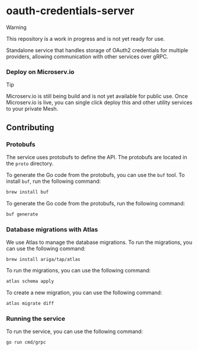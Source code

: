 # oauth-credentials-server

> [!WARNING]
> 
> This repository is a work in progress and is not yet ready for use.

Standalone service that handles storage of OAuth2 credentials for multiple providers, allowing communication with other
services over gRPC.

### Deploy on Microserv.io
> [!TIP]
> Microserv.io is still being build and is not yet available for public use. Once Microserv.io is live, you can single click deploy this and other utility services to your private Mesh.
## Contributing

### Protobufs

The service uses protobufs to define the API. The protobufs are located in the `proto` directory.

To generate the Go code from the protobufs, you can use the `buf` tool. To install `buf`, run the following command:

```bash
brew install buf
```

To generate the Go code from the protobufs, run the following command:

```bash
buf generate
```

### Database migrations with Atlas

We use Atlas to manage the database migrations. To run the migrations, you can use the following command:

```
brew install ariga/tap/atlas
```

To run the migrations, you can use the following command:

```bash
atlas schema apply
```

To create a new migration, you can use the following command:

```bash
atlas migrate diff
```

### Running the service

To run the service, you can use the following command:

```bash
go run cmd/grpc
```
